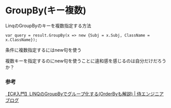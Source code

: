 # GroupBy(キー複数)

LinqのGroupByのキーを複数指定する方法

`var query = result.GroupBy(x => new {Subj = x.Subj, ClassName = x.ClassName});`

条件に複数指定するにはnew句を使う

複数キーを指定するのにnew句を使うことに違和感を感じるのは自分だけだろうか？

### 参考

[【C\#入門】LINQのGroupByでグループ化する\(OrderByも解説\) \| 侍エンジニアブログ](https://www.sejuku.net/blog/47220)